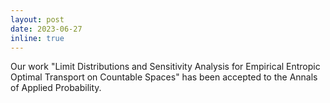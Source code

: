 ```yaml
---
layout: post
date: 2023-06-27 
inline: true
---
```


Our work "Limit Distributions and Sensitivity Analysis for Empirical Entropic Optimal Transport on Countable Spaces" has been accepted to the Annals of Applied Probability. 
